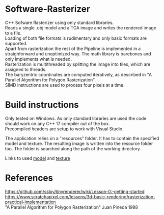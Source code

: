 # Software-Rasterizer
C++ Sofware Rasterizer using only standard libraries.  
Reads a single .obj model and a TGA image and writes the rendered image to a file.  
Loading of both file formats is rudimentary and only basic formats are supported.  
Apart from rasterization the rest of the Pipeline is implemented in a straighforward and unoptimized way. The math library is barebones and only implements what is needed.    
Rasterization is multithreaded by splitting the image into tiles, which are assigned to threads.  
The baryzentric coordinates are computed iteratively, as described in "A Parallel Algorithm for Polygon Rasterization".  
SIMD instructions are used to process four pixels at a time.

# Build instructions
Only tested on Windows. As only standard libraries are used the code should work on any C++ 17 compiler out of the box.  
Precompiled headers are setup to work with Visual Studio.  

The application relies on a "resources" folder. It has to contain the specified model and texture. The resulting image is written into the resource folder too. The folder is searched along the path of the working directory.  

Links to used [model](https://github.com/ssloy/tinyrenderer/blob/f6fecb7ad493264ecd15e230411bfb1cca539a12/obj/african_head.obj) and [texture](https://github.com/ssloy/tinyrenderer/raw/master/obj/african_head/african_head_diffuse.tga)  

# References
https://github.com/ssloy/tinyrenderer/wiki/Lesson-0:-getting-started  
https://www.scratchapixel.com/lessons/3d-basic-rendering/rasterization-practical-implementation  
"A Parallel Algorithm for Polygon Rasterization" Juan Pineda 1988  
